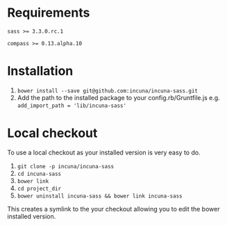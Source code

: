 # Requirements
`sass >= 3.3.0.rc.1`

`compass >= 0.13.alpha.10`

# Installation
1. `bower install --save git@github.com:incuna/incuna-sass.git`
2. Add the path to the installed package to your config.rb/Gruntfile.js e.g. `add_import_path = 'lib/incuna-sass'`

# Local checkout
To use a local checkout as your installed version is very easy to do.

1. `git clone -p incuna/incuna-sass`
1. `cd incuna-sass`
1. `bower link`
1. `cd project_dir`
1. `bower uninstall incuna-sass && bower link incuna-sass`

This creates a symlink to the your checkout allowing you to edit the bower
installed version.
